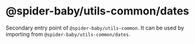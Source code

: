 # @spider-baby/utils-common/dates

Secondary entry point of `@spider-baby/utils-common`. It can be used by importing from `@spider-baby/utils-common/dates`.
